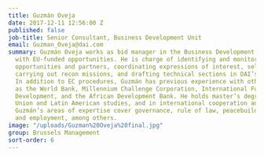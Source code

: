 ```yaml
---
title: Guzmán Oveja
date: 2017-12-11 12:56:00 Z
published: false
job-title: Senior Consultant, Business Development Unit
email: Guzman_Oveja@dai.com
summary: Guzmán Oveja works as bid manager in the Business Development Unit, mainly
  with EU-funded opportunities. He is charge of identifying and monitoring new business
  opportunities and partners, coordinating expressions of interest, selecting experts,
  carrying out recon missions, and drafting technical sections in DAI’s proposals.
  In addition to EC procedures, Guzmán has previous experience with other donors such
  as the World Bank, Millennium Challenge Corporation, International Fund for Agricultural
  Development, and the African Development Bank. He holds master’s degrees in European
  Union and Latin American studies, and in international cooperation and communication.
  Guzmán’s areas of expertise cover governance, rule of law, peacebuilding, and trade
  and employment, among others.
image: "/uploads/Guzman%20Oveja%20final.jpg"
group: Brussels Management
sort-order: 6
---
```


